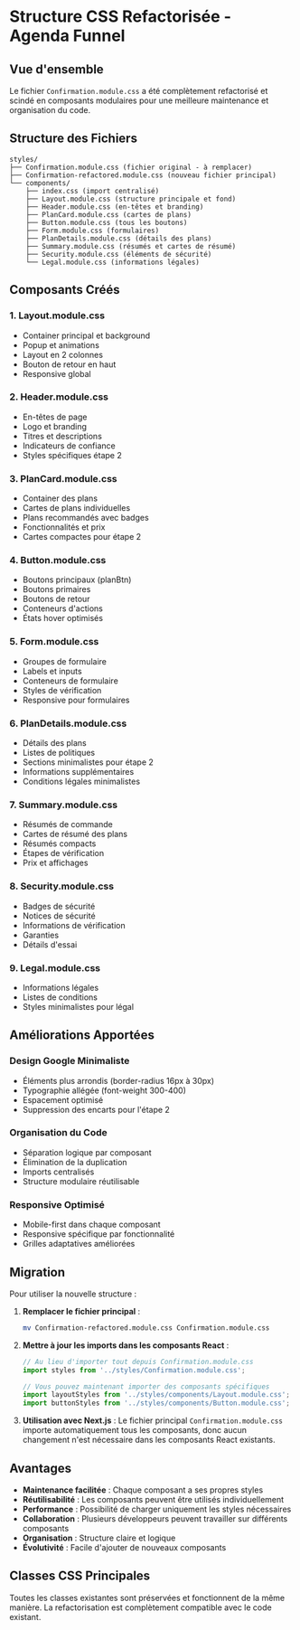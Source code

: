 # Structure CSS Refactorisée - Agenda Funnel

## Vue d'ensemble

Le fichier `Confirmation.module.css` a été complètement refactorisé et scindé en composants modulaires pour une meilleure maintenance et organisation du code.

## Structure des Fichiers

```
styles/
├── Confirmation.module.css (fichier original - à remplacer)
├── Confirmation-refactored.module.css (nouveau fichier principal)
└── components/
    ├── index.css (import centralisé)
    ├── Layout.module.css (structure principale et fond)
    ├── Header.module.css (en-têtes et branding)
    ├── PlanCard.module.css (cartes de plans)
    ├── Button.module.css (tous les boutons)
    ├── Form.module.css (formulaires)
    ├── PlanDetails.module.css (détails des plans)
    ├── Summary.module.css (résumés et cartes de résumé)
    ├── Security.module.css (éléments de sécurité)
    └── Legal.module.css (informations légales)
```

## Composants Créés

### 1. **Layout.module.css**
- Container principal et background
- Popup et animations
- Layout en 2 colonnes
- Bouton de retour en haut
- Responsive global

### 2. **Header.module.css**
- En-têtes de page
- Logo et branding
- Titres et descriptions
- Indicateurs de confiance
- Styles spécifiques étape 2

### 3. **PlanCard.module.css**
- Container des plans
- Cartes de plans individuelles
- Plans recommandés avec badges
- Fonctionnalités et prix
- Cartes compactes pour étape 2

### 4. **Button.module.css**
- Boutons principaux (planBtn)
- Boutons primaires
- Boutons de retour
- Conteneurs d'actions
- États hover optimisés

### 5. **Form.module.css**
- Groupes de formulaire
- Labels et inputs
- Conteneurs de formulaire
- Styles de vérification
- Responsive pour formulaires

### 6. **PlanDetails.module.css**
- Détails des plans
- Listes de politiques
- Sections minimalistes pour étape 2
- Informations supplémentaires
- Conditions légales minimalistes

### 7. **Summary.module.css**
- Résumés de commande
- Cartes de résumé des plans
- Résumés compacts
- Étapes de vérification
- Prix et affichages

### 8. **Security.module.css**
- Badges de sécurité
- Notices de sécurité
- Informations de vérification
- Garanties
- Détails d'essai

### 9. **Legal.module.css**
- Informations légales
- Listes de conditions
- Styles minimalistes pour légal

## Améliorations Apportées

### Design Google Minimaliste
- Éléments plus arrondis (border-radius 16px à 30px)
- Typographie allégée (font-weight 300-400)
- Espacement optimisé
- Suppression des encarts pour l'étape 2

### Organisation du Code
- Séparation logique par composant
- Élimination de la duplication
- Imports centralisés
- Structure modulaire réutilisable

### Responsive Optimisé
- Mobile-first dans chaque composant
- Responsive spécifique par fonctionnalité
- Grilles adaptatives améliorées

## Migration

Pour utiliser la nouvelle structure :

1. **Remplacer le fichier principal** :
   ```bash
   mv Confirmation-refactored.module.css Confirmation.module.css
   ```

2. **Mettre à jour les imports dans les composants React** :
   ```javascript
   // Au lieu d'importer tout depuis Confirmation.module.css
   import styles from '../styles/Confirmation.module.css';
   
   // Vous pouvez maintenant importer des composants spécifiques
   import layoutStyles from '../styles/components/Layout.module.css';
   import buttonStyles from '../styles/components/Button.module.css';
   ```

3. **Utilisation avec Next.js** :
   Le fichier principal `Confirmation.module.css` importe automatiquement tous les composants, donc aucun changement n'est nécessaire dans les composants React existants.

## Avantages

- **Maintenance facilitée** : Chaque composant a ses propres styles
- **Réutilisabilité** : Les composants peuvent être utilisés individuellement
- **Performance** : Possibilité de charger uniquement les styles nécessaires
- **Collaboration** : Plusieurs développeurs peuvent travailler sur différents composants
- **Organisation** : Structure claire et logique
- **Évolutivité** : Facile d'ajouter de nouveaux composants

## Classes CSS Principales

Toutes les classes existantes sont préservées et fonctionnent de la même manière. La refactorisation est complètement compatible avec le code existant.
